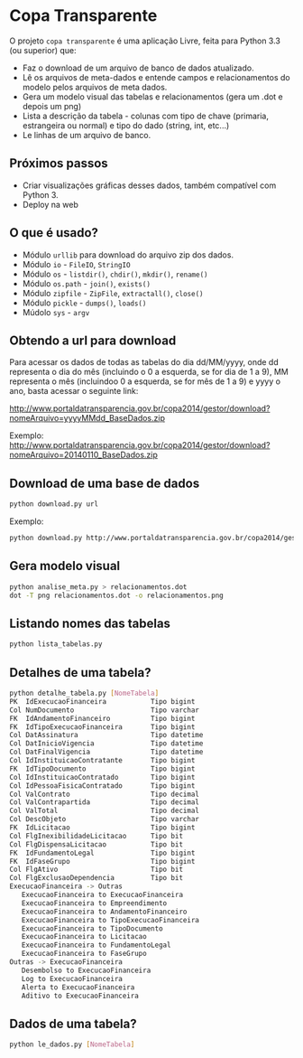 # Copa Transparente

O projeto `copa transparente` é uma aplicação Livre, feita para Python 3.3 (ou superior)
que:

* Faz o download de um arquivo de banco de dados atualizado.
* Lê os arquivos de meta-dados e entende campos e relacionamentos do modelo
  pelos arquivos de meta dados.
* Gera um modelo visual das tabelas e relacionamentos (gera um .dot e depois um png)
* Lista a descrição da tabela - colunas com tipo de chave (primaria, estrangeira ou normal)
  e tipo do dado (string, int, etc...)
* Le linhas de um arquivo de banco.

## Próximos passos

* Criar visualizações gráficas desses dados, também compatível com Python 3.
* Deploy na web

## O que é usado?

* Módulo `urllib`  para download do arquivo zip dos dados.
* Módulo `io` - `FileIO`, `StringIO`
* Módulo `os` - `listdir()`, `chdir()`, `mkdir()`, `rename()`
* Módulo `os.path` - `join()`, `exists()`
* Módulo `zipfile` - `ZipFile`, `extractall()`, `close()`
* Módulo `pickle` - `dumps()`, `loads()`
* Múdolo `sys` - `argv`

## Obtendo a url para download

Para acessar os dados de todas as tabelas do dia dd/MM/yyyy,
onde dd representa o dia do mês (incluindo o 0 a esquerda,
se for dia de 1 a 9), MM representa o mês (incluindoo 0 a
esquerda, se for mês de 1 a 9) e yyyy o ano, basta acessar
o seguinte link:

http://www.portaldatransparencia.gov.br/copa2014/gestor/download?nomeArquivo=yyyyMMdd_BaseDados.zip

Exemplo: http://www.portaldatransparencia.gov.br/copa2014/gestor/download?nomeArquivo=20140110_BaseDados.zip

## Download de uma base de dados

```sh
python download.py url
```

Exemplo:

```sh
python download.py http://www.portaldatransparencia.gov.br/copa2014/gestor/download\?nomeArquivo\=20140729_BaseDados.zip
```

## Gera modelo visual

```sh
python analise_meta.py > relacionamentos.dot
dot -T png relacionamentos.dot -o relacionamentos.png
```

## Listando nomes das tabelas

```sh
python lista_tabelas.py
```


## Detalhes de uma tabela?

```sh
python detalhe_tabela.py [NomeTabela]
PK  IdExecucaoFinanceira           Tipo bigint
Col NumDocumento                   Tipo varchar
FK  IdAndamentoFinanceiro          Tipo bigint
FK  IdTipoExecucaoFinanceira       Tipo bigint
Col DatAssinatura                  Tipo datetime
Col DatInicioVigencia              Tipo datetime
Col DatFinalVigencia               Tipo datetime
Col IdInstituicaoContratante       Tipo bigint
FK  IdTipoDocumento                Tipo bigint
Col IdInstituicaoContratado        Tipo bigint
Col IdPessoaFisicaContratado       Tipo bigint
Col ValContrato                    Tipo decimal
Col ValContrapartida               Tipo decimal
Col ValTotal                       Tipo decimal
Col DescObjeto                     Tipo varchar
FK  IdLicitacao                    Tipo bigint
Col FlgInexibilidadeLicitacao      Tipo bit
Col FlgDispensaLicitacao           Tipo bit
FK  IdFundamentoLegal              Tipo bigint
FK  IdFaseGrupo                    Tipo bigint
Col FlgAtivo                       Tipo bit
Col FlgExclusaoDependencia         Tipo bit
ExecucaoFinanceira -> Outras
   ExecucaoFinanceira to ExecucaoFinanceira
   ExecucaoFinanceira to Empreendimento
   ExecucaoFinanceira to AndamentoFinanceiro
   ExecucaoFinanceira to TipoExecucaoFinanceira
   ExecucaoFinanceira to TipoDocumento
   ExecucaoFinanceira to Licitacao
   ExecucaoFinanceira to FundamentoLegal
   ExecucaoFinanceira to FaseGrupo
Outras -> ExecucaoFinanceira
   Desembolso to ExecucaoFinanceira
   Log to ExecucaoFinanceira
   Alerta to ExecucaoFinanceira
   Aditivo to ExecucaoFinanceira
```

## Dados de uma tabela?

```sh
python le_dados.py [NomeTabela]
```

